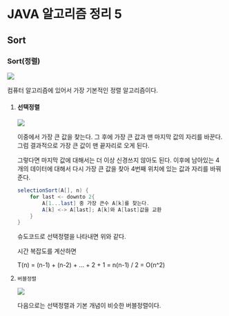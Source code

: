 # JAVA 알고리즘 정리 5

## Sort

### Sort(정렬)

![](https://t1.daumcdn.net/cfile/tistory/2311B244591BA16314)

컴퓨터 알고리즘에 있어서 가장 기본적인 정렬 알고리즘이다.

1. #### 선택정렬

   ![](https://t1.daumcdn.net/cfile/tistory/264E3144591BA1600B)

   이중에서 가장 큰 값을 찾는다. 그 후에 가장 큰 값과 맨 마지막 값의 자리를 바꾼다. 그럼 결과적으로 가장 큰 값이 맨 끝자리로 오게 된다.

   그렇다면 마지막 값에 대해서는 더 이상 신경쓰지 않아도 된다. 이후에 남아있는 4개의 데이터에 대해서 다시 가장 큰 값을 찾아 4번째 위치에 있는 값과 자리를 바꿔준다.

   ```java
   selectionSort(A[], n) {
       for last <- downto 2{
           A[1...last] 중 가장 큰수 A[k]를 찾는다.
           A[k] <-> A[last]; A[k]와 A[last]값을 교환
       }
   }
   ```

   슈도코드로 선택정렬을 나타내면 위와 같다.

   시간 복잡도를 계산하면

   T(n) = (n-1) + (n-2) + ... + 2 + 1 = n(n-1) / 2 = O(n^2)

   
   
2. `버블정렬`

   ![](https://t1.daumcdn.net/cfile/tistory/240D3244591BA16114)
   
   다음으로는 선택정렬과 기본 개념이 비슷한 버블정렬이다. 
   
   
   
   